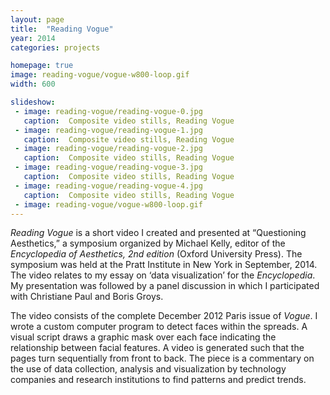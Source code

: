 ```yaml
---
layout: page
title:  "Reading Vogue"
year: 2014
categories: projects

homepage: true
image: reading-vogue/vogue-w800-loop.gif
width: 600

slideshow:
 - image: reading-vogue/reading-vogue-0.jpg
   caption:  Composite video stills, Reading Vogue 
 - image: reading-vogue/reading-vogue-1.jpg
   caption:  Composite video stills, Reading Vogue 
 - image: reading-vogue/reading-vogue-2.jpg
   caption:  Composite video stills, Reading Vogue
 - image: reading-vogue/reading-vogue-3.jpg
   caption:  Composite video stills, Reading Vogue
 - image: reading-vogue/reading-vogue-4.jpg
   caption:  Composite video stills, Reading Vogue
 - image: reading-vogue/vogue-w800-loop.gif
---
```


*Reading Vogue* is a short video I created and presented at “Questioning Aesthetics,” a symposium organized by Michael Kelly, editor of the *Encyclopedia of Aesthetics, 2nd edition* (Oxford University Press). The symposium was held at the Pratt Institute in New York in September, 2014. The video relates to my essay on ‘data visualization’ for the *Encyclopedia*. My presentation was followed by a panel discussion in which I participated with Christiane Paul and Boris Groys.

The video consists of the complete December 2012 Paris issue of *Vogue*. I wrote a custom computer program to detect faces within the spreads. A visual script draws a graphic mask over each face indicating the relationship between facial features. A video is generated such that the pages turn sequentially from front to back. The piece is a commentary on the use of data collection, analysis and visualization by technology companies and research institutions to find patterns and predict trends. 
